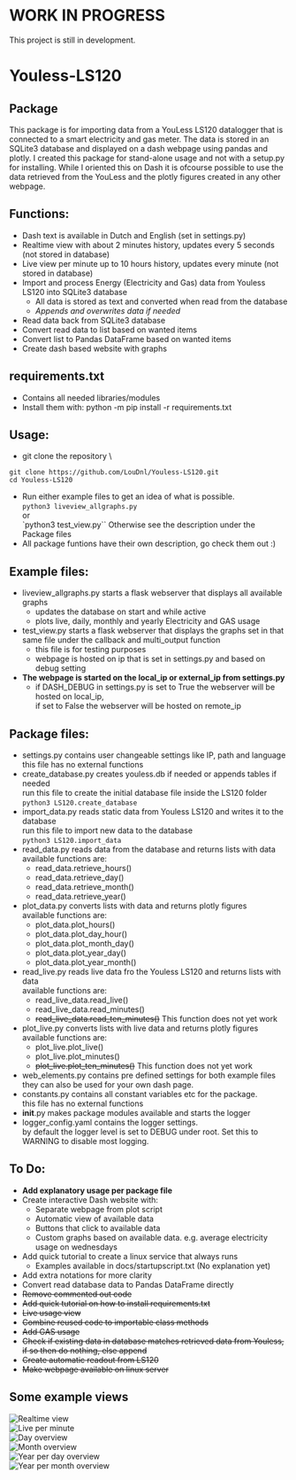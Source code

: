 # WORK IN PROGRESS
This project is still in development.

# Youless-LS120

## Package
This package is for importing data from a YouLess LS120 datalogger that is connected to a smart electricity and gas meter.
The data is stored in an SQLite3 database and displayed on a dash webpage using pandas and plotly.
I created this package for stand-alone usage and not with a setup.py for installing.
While I oriented this on Dash it is ofcourse possible to use the data retrieved from the YouLess and the plotly figures created in any other webpage.

## Functions:
 - Dash text is available in Dutch and English (set in settings.py)
 - Realtime view with about 2 minutes history, updates every 5 seconds (not stored in database)
 - Live view per minute up to 10 hours history, updates every minute (not stored in database)
 - Import and process Energy (Electricity and Gas) data from Youless LS120 into SQLite3 database 
	- All data is stored as text and converted when read from the database
	- *Appends and overwrites data if needed*
 - Read data back from SQLite3 database
 - Convert read data to list based on wanted items
 - Convert list to Pandas DataFrame based on wanted items
 - Create dash based website with graphs

## requirements.txt
 - Contains all needed libraries/modules
 - Install them with: python -m pip install -r requirements.txt

## Usage:
 - git clone the repository \
 ```
 git clone https://github.com/LouDnl/Youless-LS120.git
 cd Youless-LS120
 ```
 - Run either example files to get an idea of what is possible. \
 `python3 liveview_allgraphs.py` \
 or \
 `python3 test_view.py``
 Otherwise see the description under the Package files 
 - All package funtions have their own description, go check them out :)


## Example files:
- liveview_allgraphs.py starts a flask webserver that displays all available graphs
	- updates the database on start and while active
	- plots live, daily, monthly and yearly Electricity and GAS usage
- test_view.py starts a flask webserver that displays the graphs set in that same file under the callback and multi_output function
	- this file is for testing purposes
	- webpage is hosted on ip that is set in settings.py and based on debug setting
- **The webpage is started on the local_ip or external_ip from settings.py**
	- if DASH_DEBUG in settings.py is set to True the webserver will be hosted on local_ip, \
	if set to False the webserver will be hosted on remote_ip

 ## Package files:
 - settings.py contains user changeable settings like IP, path and language \
 this file has no external functions
 - create_database.py creates youless.db if needed or appends tables if needed \
 run this file to create the initial database file inside the LS120 folder \
 `python3 LS120.create_database`
 - import_data.py reads static data from Youless LS120 and writes it to the database \
 run this file to import new data to the database \
 `python3 LS120.import_data`
 - read_data.py reads data from the database and returns lists with data \
 available functions are:
 	- read_data.retrieve_hours()
	- read_data.retrieve_day()
	- read_data.retrieve_month()
	- read_data.retrieve_year()
 - plot_data.py converts lists with data and returns plotly figures  \
 available functions are:
	- plot_data.plot_hours()
	- plot_data.plot_day_hour()
	- plot_data.plot_month_day()
	- plot_data.plot_year_day()
	- plot_data.plot_year_month()
 - read_live.py reads live data fro the Youless LS120 and returns lists with data \
available functions are:
	- read_live_data.read_live()
	- read_live_data.read_minutes()
	- ~~read_live_data.read_ten_minutes()~~ This function does not yet work
 - plot_live.py converts lists with live data and returns plotly figures
available functions are:
	- plot_live.plot_live()
	- plot_live.plot_minutes()
	- ~~plot_live.plot_ten_minutes()~~ This function does not yet work
 - web_elements.py contains pre defined settings for both example files \
 they can also be used for your own dash page.
 - constants.py contains all constant variables etc for the package. \
 this file has no external functions
 - __init__.py makes package modules available and starts the logger
 - logger_config.yaml contains the logger settings.\
 by default the logger level is set to DEBUG under root. Set this to WARNING to disable most logging.

## To Do:
 - **Add explanatory usage per package file**
 - Create interactive Dash website with:
	- Separate webpage from plot script
	- Automatic view of available data
	- Buttons that click to available data
	- Custom graphs based on available data. e.g. average electricity usage on wednesdays
 - Add quick tutorial to create a linux service that always runs
	- Examples available in docs/startupscript.txt (No explanation yet)
 - Add extra notations for more clarity
 - Convert read database data to Pandas DataFrame directly
 - ~~Remove commented out code~~
 - ~~Add quick tutorial on how to install requirements.txt~~
 - ~~Live usage view~~
 - ~~Combine reused code to importable class methods~~
 - ~~Add GAS usage~~
 - ~~Check if existing data in database matches retrieved data from Youless, if so then do nothing, else append~~
 - ~~Create automatic readout from LS120~~
 - ~~Make webpage available on linux server~~
 
 
## Some example views
![Realtime view](docs/liverealtime.png)\
![Live per minute](docs/liveminutes10hrs.png)\
![Day overview](docs/day.png)\
![Month overview](docs/month.png)\
![Year per day overview](docs/yeardays.png)\
![Year per month overview](docs/yearmonths.png)
